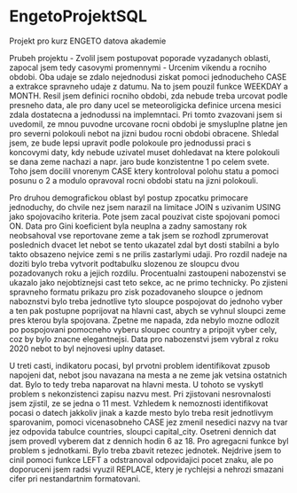 # EngetoProjektSQL
Projekt pro kurz ENGETO datova akademie


Prubeh projektu - 
Zvolil jsem postupovat poporade vyzadanych oblasti, zapocal jsem tedy casovymi promennymi -  Urcenim vikendu a rocniho obdobi. Oba udaje se zdalo nejednodusi ziskat pomoci jednoducheho CASE a extrakce spravneho udaje z datumu. Na to jsem pouzil funkce WEEKDAY a MONTH. Resil jsem definici rocniho obdobi, zda nebude treba urcovat podle presneho data, ale pro dany ucel se meteoroligicka definice urcena mesici zdala dostatecna a jednodussi na implemntaci. Pri tomto zvazovani jsem si uvedomil, ze mnou puvodne urcovane rocni obdobi je smysluplne platne jen pro severni polokouli nebot na jizni budou rocni obdobi obracene. Shledal jsem, ze bude lepsi upravit podle polokoule pro jednodussi praci s koncovymi daty, kdy nebude uzivatel muset dohledavat na ktere polokouli se dana zeme nachazi a napr. jaro bude konzistentne 1 po celem svete. Toho jsem docilil vnorenym CASE ktery kontroloval polohu statu a pomoci posunu o 2 a modulo opravoval rocni obdobi statu na jizni polokouli.

Pro druhou demografickou oblast byl postup zpocatku primocare jednoduchy, do chvile nez jsem narazil na limitace JOIN s uzivanim USING jako spojovaciho kriteria. Pote jsem zacal pouzivat ciste spojovani pomoci ON. Data pro Gini koeficient byla neuplna a zadny samostany rok neobsahoval vse reportovane zeme a tak jsem se rozhodl zprumerovat poslednich dvacet let nebot se tento ukazatel zdal byt dosti stabilni a bylo takto obsazeno nejvice zemi s ne prilis zastarlymi udaji. Pro rozdil nadeje na doziti bylo treba vytvorit podtabulku slozenou ze sloupcu dvou pozadovanych roku a jejich rozdilu. Procentualni zastoupeni nabozenstvi se ukazalo jako nejobtiznejsi cast teto sekce, ac ne primo technicky. Po zjisteni spravneho formatu prikazu pro zisk pozadovaneho sloupce o jednom naboznstvi bylo treba jednotlive tyto sloupce pospojovat do jednoho vyber a ten pak postupne poprijovat na hlavni cast, abych se vyhnul sloupci zeme pres kterou byla spojovana. Zpetne me napada, zda nebylo mozne odlozit po pospojovani pomocneho vyberu sloupec country a pripojit vyber cely, coz by bylo znacne elegantnejsi. Data pro nabozenstvi jsem vybral z roku 2020 nebot to byl nejnovesi uplny dataset.

U treti casti, indikatoru pocasi, byl prvotni problem identifikovat zpusob napojeni dat, nebot jsou navazana na mesta a ne zeme jak vetsina ostatnich dat. Bylo to tedy treba naparovat na hlavni mesta. U tohoto se vyskytl problem s nekonzistenci zapisu nazvu mest. Pri zjistovani nesrovnalosti jsem zjistil, ze se jedna o 11 mest. Vzhledem k nemoznosti identifikovat pocasi o datech jakkoliv jinak a kazde mesto bylo treba resit jednotlivym sparovanim, pomoci vicenasobneho CASE jez zmenil nesedici nazvy na tvar jez odpovida tabulce countries, sloupci capital_city. Osetreni dennich dat jsem provedl vyberem dat z dennich hodin 6 az 18. Pro agregacni funkce byl problem s jednotkami. Bylo treba zbavit retezec jednotek. Nejdrive jsem to cinil pomoci funkce LEFT a odstranoval odpovidajici pocet znaku, ale po doporuceni jsem radsi vyuzil REPLACE, ktery je rychlejsi a nehrozi smazani cifer pri nestandartnim formatovani.
